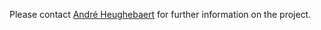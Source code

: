 Please contact [André Heughebaert](mailto:a.heughebaert@biodiversity.be) for further information on the project.
